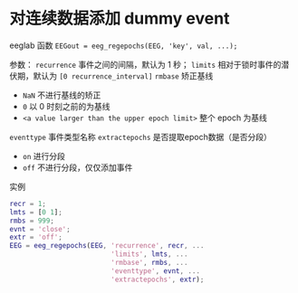 # 对连续数据添加 dummy event

eeglab 函数 `EEGout = eeg_regepochs(EEG, 'key', val, ...);`

参数：
`recurrence` 事件之间的间隔，默认为 1 秒；
`limits` 相对于锁时事件的潜伏期，默认为 `[0 recurrence_interval]`
`rmbase` 矫正基线
* `NaN` 不进行基线的矫正
* `0` 以 0 时刻之前的为基线
* `<a value larger than the upper epoch limit>` 整个 epoch 为基线

`eventtype` 事件类型名称
`extractepochs` 是否提取epoch数据（是否分段）
* `on` 进行分段
* `off` 不进行分段，仅仅添加事件

实例

``` matlab
recr = 1;
lmts = [0 1];
rmbs = 999;
evnt = 'close';
extr = 'off';
EEG = eeg_regepochs(EEG, 'recurrence', recr, ...
                         'limits', lmts, ...
                         'rmbase', rmbs, ...
                         'eventtype', evnt, ...
                         'extractepochs', extr);
```

